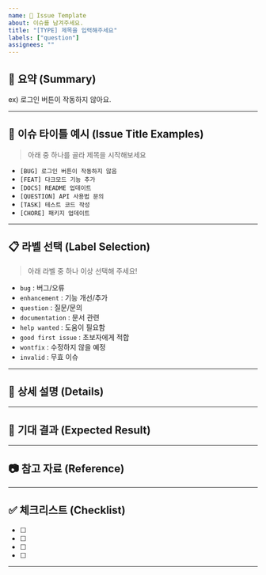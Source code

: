 ```yaml
---
name: 🦄 Issue Template
about: 이슈를 남겨주세요.
title: "[TYPE] 제목을 입력해주세요"
labels: ["question"]
assignees: ""
---
```


## 📝 요약 (Summary)
<!-- 한 줄로 핵심 문제/요청을 적어주세요! -->
ex) 로그인 버튼이 작동하지 않아요.

---

## 📝 이슈 타이틀 예시 (Issue Title Examples)
> 아래 중 하나를 골라 제목을 시작해보세요
- `[BUG] 로그인 버튼이 작동하지 않음`
- `[FEAT] 다크모드 기능 추가`
- `[DOCS] README 업데이트`
- `[QUESTION] API 사용법 문의`
- `[TASK] 테스트 코드 작성`
- `[CHORE] 패키지 업데이트`

---

## 📋 라벨 선택 (Label Selection)
> 아래 라벨 중 하나 이상 선택해 주세요!
- `bug` : 버그/오류
- `enhancement` : 기능 개선/추가
- `question` : 질문/문의
- `documentation` : 문서 관련
- `help wanted` : 도움이 필요함
- `good first issue` : 초보자에게 적합
- `wontfix` : 수정하지 않을 예정
- `invalid` : 무효 이슈


---

## 🚩 상세 설명 (Details)
<!-- 문제 상황/요청 사항을 상세하게 설명해주세요. -->

---

## 🎯 기대 결과 (Expected Result)
<!-- 어떻게 동작하길 기대하나요? -->

---

## 📷 참고 자료 (Reference)
<!-- 스크린샷, 링크 등 참고할만한 자료가 있다면 첨부해주세요. -->

---

## ✅ 체크리스트 (Checklist)
- [ ]  
- [ ]  
- [ ]  
- [ ]  

---

